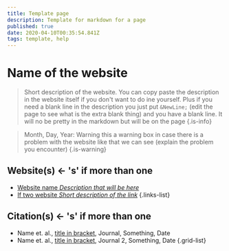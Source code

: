```yaml
---
title: Template page
description: Template for markdown for a page
published: true
date: 2020-04-10T00:35:54.841Z
tags: template, help
---
```


# Name of the website

> Short description of the website. You can copy paste the description in the website itself if you don't want to do ine yourself. 
&NewLine;
Plus if you need a blank line in the description you just put `&NewLine;` (edit the page to see what is the extra blank thing) and you have a blank line. It will no be pretty in the markdown but will be on the page
{.is-info}

> Month, Day, Year: Warning this a warning box in case there is a problem with the website like that we can see (explain the problem you encounter)
{.is-warning}

## Website(s) <- 's' if more than one

- [Website name *Description that will be here*](https://url_of_the_website)
- [If two website *Short description of the link*](https://url_of_the_website)
{.links-list}

## Citation(s) <- 's' if more than one

- Name et. al., [title in bracket](link_link_to_the_paper_in_parenthesis), Journal, Something, Date
- Name et. al., [title in bracket](link_link_to_the_paper_in_parenthesis), Journal 2, Something, Date
{.grid-list}